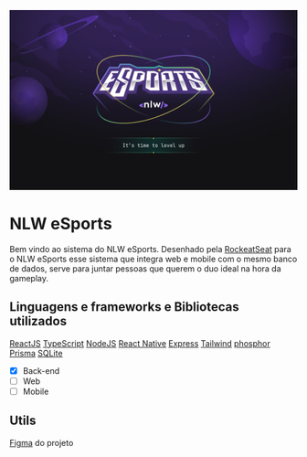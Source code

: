 ![NLW eSports wallpaper oficial](./web//public//readme-wallpaper.png)
# NLW eSports

Bem vindo ao sistema do NLW eSports.
Desenhado pela [RockeatSeat](https://www.rocketseat.com.br/) para o NLW eSports esse sistema que integra web e mobile com o mesmo banco de dados, serve para juntar pessoas que querem o duo ideal na hora da gameplay.

## Linguagens e frameworks e Bibliotecas utilizados
[ReactJS](https://pt-br.reactjs.org/)
[TypeScript](https://www.typescriptlang.org/)
[NodeJS](https://nodejs.org/en/)
[React Native](https://reactnative.dev/)
[Express](https://expressjs.com/pt-br/)
[Tailwind](https://tailwindcss.com/) 
[phosphor](https://phosphoricons.com/)
[Prisma](https://www.prisma.io/)
[SQLite](https://www.sqlite.org/index.html)

 - [X] Back-end
 - [ ] Web
 - [ ] Mobile

## Utils
[Figma](https://www.figma.com/file/RzmKuHbkupVd5x3NciMOce/NLW-eSports-(Community)?node-id=0%3A1) do projeto 